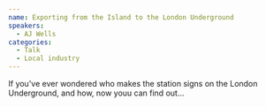 ```yaml
---
name: Exporting from the Island to the London Underground
speakers:
  - AJ Wells
categories:
  - Talk
  - Local industry
---
```


If you've ever wondered who makes the station signs on the London Underground, and how, now youu can find out...